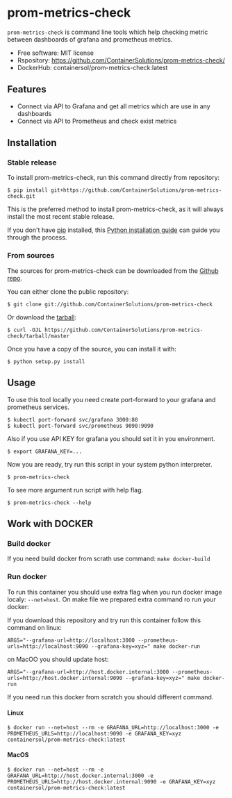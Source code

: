 # prom-metrics-check

`prom-metrics-check` is command line tools which help checking metric between dashboards of grafana and prometheus metrics.

* Free software: MIT license
* Rspository: https://github.com/ContainerSolutions/prom-metrics-check/
* DockerHub: containersol/prom-metrics-check:latest

## Features

* Connect via API to Grafana and get all metrics which are use in any dashboards
* Connect via API to Prometheus and check exist metrics


## Installation

### Stable release

To install prom-metrics-check, run this command directly from repository:


    $ pip install git+https://github.com/ContainerSolutions/prom-metrics-check.git


This is the preferred method to install prom-metrics-check, as it will always install the most recent stable release.

If you don't have [pip] installed, this [Python installation guide] can guide
you through the process.

[pip]: https://pip.pypa.io
[Python installation guide]: http://docs.python-guide.org/en/latest/starting/installation/


### From sources

The sources for prom-metrics-check can be downloaded from the [Github repo].

You can either clone the public repository:


    $ git clone git://github.com/ContainerSolutions/prom-metrics-check

Or download the [tarball]:


    $ curl -OJL https://github.com/ContainerSolutions/prom-metrics-check/tarball/master

Once you have a copy of the source, you can install it with:


    $ python setup.py install

[Github repo]: https://github.com/ContainerSolutions/prom-metrics-check
[tarball]: https://github.com/ContainerSolutions/prom-metrics-check/tarball/master


## Usage

To use this tool locally you need create port-forward to your grafana and prometheus services.


    $ kubectl port-forward svc/grafana 3000:80
    $ kubectl port-forward svc/prometheus 9090:9090

Also if you use API KEY for grafana you should set it in you environment.


    $ export GRAFANA_KEY=...

Now you are ready, try run this script in your system python interpreter.


    $ prom-metrics-check

To see more argument run script with help flag.


    $ prom-metrics-check --help

## Work with DOCKER

### Build docker

If you need build docker from scrath use command: `make docker-build`

### Run docker

To run this container you should use extra flag when you run docker image localy: `--net=host`.
On make file we prepared extra command ro run your docker:

If you download this repository and try run this container follow this command on linux:

    ARGS="--grafana-url=http://localhost:3000 --prometheus-urls=http://localhost:9090 --grafana-key=xyz=" make docker-run

on MacOO you should update host:

    ARGS="--grafana-url=http://host.docker.internal:3000 --prometheus-urls=http://host.docker.internal:9090 --grafana-key=xyz=" make docker-run

If you need run this docker from scratch you should different command.

#### Linux

    $ docker run --net=host --rm -e GRAFANA_URL=http://localhost:3000 -e PROMETHEUS_URLS=http://localhost:9090 -e GRAFANA_KEY=xyz containersol/prom-metrics-check:latest

#### MacOS

    $ docker run --net=host --rm -e GRAFANA_URL=http://host.docker.internal:3000 -e PROMETHEUS_URLS=http://host.docker.internal:9090 -e GRAFANA_KEY=xyz containersol/prom-metrics-check:latest
